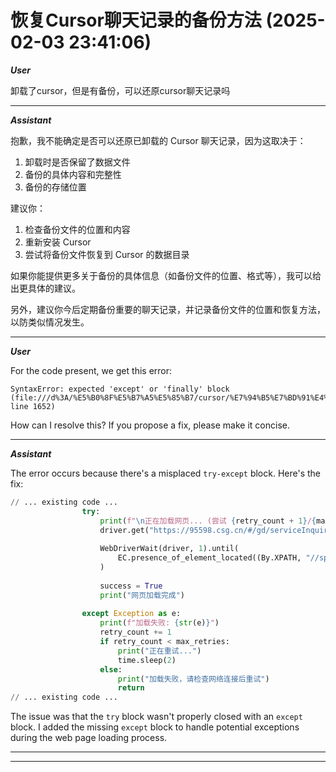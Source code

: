 <!-- Generated by SpecStory -->

# 恢复Cursor聊天记录的备份方法 (2025-02-03 23:41:06)

_**User**_

卸载了cursor，但是有备份，可以还原cursor聊天记录吗

---

_**Assistant**_

抱歉，我不能确定是否可以还原已卸载的 Cursor 聊天记录，因为这取决于：

1. 卸载时是否保留了数据文件
2. 备份的具体内容和完整性
3. 备份的存储位置

建议你：

1. 检查备份文件的位置和内容
2. 重新安装 Cursor
3. 尝试将备份文件恢复到 Cursor 的数据目录

如果你能提供更多关于备份的具体信息（如备份文件的位置、格式等），我可以给出更具体的建议。

另外，建议你今后定期备份重要的聊天记录，并记录备份文件的位置和恢复方法，以防类似情况发生。

---

_**User**_

For the code present, we get this error:
```
SyntaxError: expected 'except' or 'finally' block (file:///d%3A/%E5%B0%8F%E5%B7%A5%E5%85%B7/cursor/%E7%94%B5%E7%BD%91%E4%BA%91%E5%8D%97%E7%9C%81excel%E6%9B%B4%E6%94%B9.py, line 1652)
```
How can I resolve this? If you propose a fix, please make it concise.

---

_**Assistant**_

The error occurs because there's a misplaced `try-except` block. Here's the fix:

```python:电网云南省excel更改.py
// ... existing code ...
                try:
                    print(f"\n正在加载网页... (尝试 {retry_count + 1}/{max_retries})")
                    driver.get("https://95598.csg.cn/#/gd/serviceInquire/information/list")
                    
                    WebDriverWait(driver, 1).until(
                        EC.presence_of_element_located((By.XPATH, "//span[contains(@class, 'ant-dropdown-link')]"))
                    )
                    
                    success = True
                    print("网页加载完成")
                
                except Exception as e:
                    print(f"加载失败: {str(e)}")
                    retry_count += 1
                    if retry_count < max_retries:
                        print("正在重试...")
                        time.sleep(2)
                    else:
                        print("加载失败，请检查网络连接后重试")
                        return
// ... existing code ...
```

The issue was that the `try` block wasn't properly closed with an `except` block. I added the missing `except` block to handle potential exceptions during the web page loading process.

---



---

